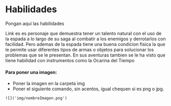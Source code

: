 # Habilidades

Pongan aquí las habilidades

Link es es personaje que demuestra tener un talento natural con el uso de la espada a lo largo de su saga al combatir a los enemigos y derrotarlos con facilidad. Pero ademas de la espada tiene una buena condicion fisica la que le permite usar diferentes tipos de armas o objetos para solucionar los problemas que se le presentan. En sus aventuras tambien se le ha visto que tiene habilidad con instrumentos como la Ocarina del Tiempo

#### Para poner una imagen: 

- Poner la imagen en la carpeta img
- Poner el siguiente comando, sin acentos, igual chequen si es png o jpg.

`![]('img/nombreImagen.png')`